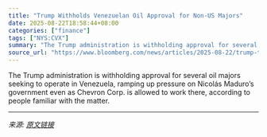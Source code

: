 ```yaml
---
title: "Trump Withholds Venezuelan Oil Approval for Non-US Majors"
date: 2025-08-22T18:58:44+08:00
categories: ["finance"]
tags: ["NYS:CVX"]
summary: "The Trump administration is withholding approval for several oil majors seeking to operate in Venezuela, ramping up pressure on Nicolás Maduro’s government even as Chevron Corp. is allowed to work the"
source_url: "https://www.bloomberg.com/news/articles/2025-08-22/trump-team-withholds-venezuelan-oil-approval-for-non-us-majors"
---
```


The Trump administration is withholding approval for several oil majors seeking to operate in Venezuela, ramping up pressure on Nicolás Maduro’s government even as Chevron Corp. is allowed to work there, according to people familiar with the matter.

---

*来源: [原文链接](https://www.bloomberg.com/news/articles/2025-08-22/trump-team-withholds-venezuelan-oil-approval-for-non-us-majors)*
